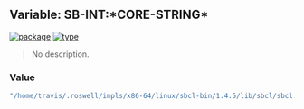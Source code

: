 ## Variable: SB-INT:\*CORE-STRING\*
[![package](https://img.shields.io/badge/Package-SB--INT-5f9ea0.svg?style=social&colorA=999999)](../) [![type](https://img.shields.io/badge/Type-Variable-5f9ea0.svg?style=social&colorA=999999)](../#variable) 

> No description.

### Value
```cl
"/home/travis/.roswell/impls/x86-64/linux/sbcl-bin/1.4.5/lib/sbcl/sbcl.core"
```
